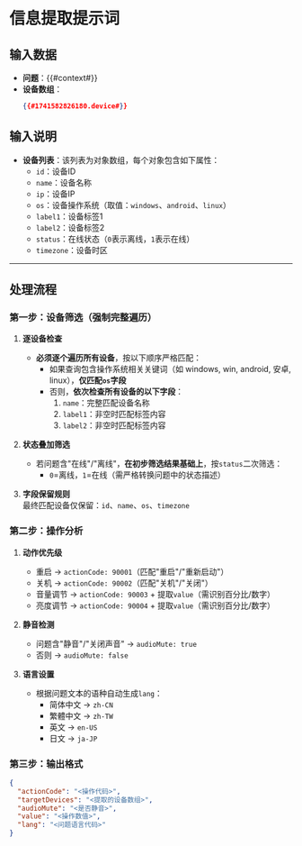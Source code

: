 # 信息提取提示词

## 输入数据
- **问题**：{{#context#}}
- **设备数组**：
  ```json
  {{#1741582826180.device#}}
  ```

## 输入说明
- **设备列表**：该列表为对象数组，每个对象包含如下属性：
    - `id`：设备ID
    - `name`：设备名称
    - `ip`：设备IP
    - `os`：设备操作系统（取值：`windows`、`android`、`linux`）
    - `label1`：设备标签1
    - `label2`：设备标签2
    - `status`：在线状态（`0`表示离线，`1`表示在线）
    - `timezone`：设备时区

---

## 处理流程

### 第一步：设备筛选（强制完整遍历）
1. **逐设备检查**
    - **必须逐个遍历所有设备**，按以下顺序严格匹配：
        - 如果查询包含操作系统相关关键词（如 windows, win, android, 安卓, linux），**仅匹配`os`字段**
        - 否则，**依次检查所有设备的以下字段**：
            1. `name`：完整匹配设备名称
            2. `label1`：非空时匹配标签内容
            3. `label2`：非空时匹配标签内容

2. **状态叠加筛选**
    - 若问题含"在线"/"离线"，**在初步筛选结果基础上**，按`status`二次筛选：
        - `0`=离线，`1`=在线（需严格转换问题中的状态描述）

3. **字段保留规则**  
   最终匹配设备仅保留：`id`、`name`、`os`、`timezone`

### 第二步：操作分析
1. **动作优先级**
    - 重启 → `actionCode: 90001`（匹配"重启"/"重新启动"）
    - 关机 → `actionCode: 90002`（匹配"关机"/"关闭"）
    - 音量调节 → `actionCode: 90003` + 提取`value`（需识别百分比/数字）
    - 亮度调节 → `actionCode: 90004` + 提取`value`（需识别百分比/数字）

2. **静音检测**
    - 问题含"静音"/"关闭声音" → `audioMute: true`
    - 否则 → `audioMute: false`

3. **语言设置**  
    - 根据问题文本的语种自动生成`lang`：
        - 简体中文 → `zh-CN`
        - 繁體中文 → `zh-TW`
        - 英文 → `en-US`
        - 日文 → `ja-JP`

### 第三步：输出格式
```json
{
  "actionCode": "<操作代码>",
  "targetDevices": "<提取的设备数组>",
  "audioMute": "<是否静音>",
  "value": "<操作数值>",
  "lang": "<问题语言代码>"
}
```
